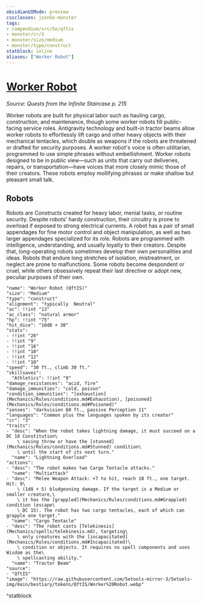 ```yaml
---
obsidianUIMode: preview
cssclasses: json5e-monster
tags:
- compendium/src/5e/qftis
- monster/cr/3
- monster/size/medium
- monster/type/construct
statblock: inline
aliases: ["Worker Robot"]
---
```

# [Worker Robot](Mechanics\bestiary\construct/worker-robot-qftis.md)
*Source: Quests from the Infinite Staircase p. 215*  

Worker robots are built for physical labor such as hauling cargo, construction, and maintenance, though some worker robots fill public-facing service roles. Antigravity technology and built-in tractor beams allow worker robots to effortlessly lift cargo and other heavy objects with their mechanical tentacles, which double as weapons if the robots are threatened or drafted for security purposes. A worker robot's voice is often utilitarian, programmed to use simple phrases without embellishment. Worker robots designed to be in public view—such as units that carry out deliveries, repairs, or transportation—have voices that more closely mimic those of their creators. These robots employ mollifying phrases or make shallow but pleasant small talk.

## Robots

Robots are Constructs created for heavy labor, menial tasks, or routine security. Despite robots' hardy construction, their circuitry is prone to overload if exposed to strong electrical currents. A robot has a pair of small appendages for fine motor control and object manipulation, as well as two larger appendages specialized for its role. Robots are programmed with intelligence, understanding, and usually loyalty to their creators. Despite that, long-operating robots sometimes develop their own personalities and ideas. Robots that endure long stretches of isolation, mistreatment, or neglect are prone to malfunctions. Some robots become despondent or cruel, while others obsessively repeat their last directive or adopt new, peculiar purposes of their own.

```statblock
"name": "Worker Robot (QftIS)"
"size": "Medium"
"type": "construct"
"alignment": "typically  Neutral"
"ac": !!int "13"
"ac_class": "natural armor"
"hp": !!int "75"
"hit_dice": "10d8 + 30"
"stats":
- !!int "20"
- !!int "9"
- !!int "16"
- !!int "10"
- !!int "12"
- !!int "10"
"speed": "30 ft., climb 30 ft."
"skillsaves":
  "Athletics": !!int "9"
"damage_resistances": "acid, fire"
"damage_immunities": "cold, poison"
"condition_immunities": "[exhaustion](Mechanics/Rules/conditions.md#Exhaustion), [poisoned](Mechanics/Rules/conditions.md#Poisoned)"
"senses": "darkvision 60 ft., passive Perception 11"
"languages": "Common plus the languages spoken by its creator"
"cr": "3"
"traits":
- "desc": "When the robot takes lightning damage, it must succeed on a DC 10 Constitution\
    \ saving throw or have the [stunned](Mechanics/Rules/conditions.md#Stunned) condition\
    \ until the start of its next turn."
  "name": "Lightning Overload"
"actions":
- "desc": "The robot makes two Cargo Tentacle attacks."
  "name": "Multiattack"
- "desc": "Melee Weapon Attack: +7 to hit, reach 10 ft., one target. Hit: 9\
    \ (1d8 + 5) bludgeoning damage. If the target is a Medium or smaller creature,\
    \ it has the [grappled](Mechanics/Rules/conditions.md#Grappled) condition (escape\
    \ DC 15). The robot has two cargo tentacles, each of which can grapple one target."
  "name": "Cargo Tentacle"
- "desc": "The robot casts [Telekinesis](Mechanics/spells/telekinesis.md), targeting\
    \ only creatures with the [incapacitated](Mechanics/Rules/conditions.md#Incapacitated)\
    \ condition or objects. It requires no spell components and uses Wisdom as the\
    \ spellcasting ability."
  "name": "Tractor Beam"
"source":
- "QftIS"
"image": "https://raw.githubusercontent.com/5etools-mirror-3/5etools-img/main/bestiary/tokens/QftIS/Worker%20Robot.webp"
```
^statblock